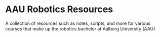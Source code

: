 # AAU Robotics Resources
A collection of resources such as notes, scripts, and more for various courses that make up the robotics bachelor at Aalborg University (AAU)
